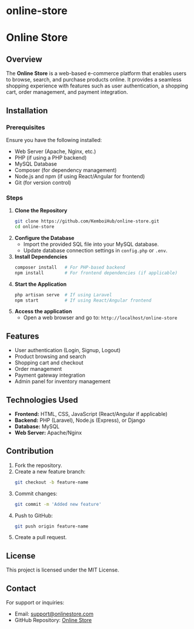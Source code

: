 # online-store
# Online Store

## Overview
The **Online Store** is a web-based e-commerce platform that enables users to browse, search, and purchase products online. It provides a seamless shopping experience with features such as user authentication, a shopping cart, order management, and payment integration.

## Installation

### Prerequisites
Ensure you have the following installed:
- Web Server (Apache, Nginx, etc.)
- PHP (if using a PHP backend)
- MySQL Database
- Composer (for dependency management)
- Node.js and npm (if using React/Angular for frontend)
- Git (for version control)

### Steps
1. **Clone the Repository**
   ```sh
   git clone https://github.com/KemboiHub/online-store.git
   cd online-store
   ```
2. **Configure the Database**
   - Import the provided SQL file into your MySQL database.
   - Update database connection settings in `config.php` or `.env`.
3. **Install Dependencies**
   ```sh
   composer install   # For PHP-based backend
   npm install        # For frontend dependencies (if applicable)
   ```
4. **Start the Application**
   ```sh
   php artisan serve  # If using Laravel
   npm start          # If using React/Angular frontend
   ```
5. **Access the application**
   - Open a web browser and go to: `http://localhost/online-store`

## Features
- User authentication (Login, Signup, Logout)
- Product browsing and search
- Shopping cart and checkout
- Order management
- Payment gateway integration
- Admin panel for inventory management

## Technologies Used
- **Frontend:** HTML, CSS, JavaScript (React/Angular if applicable)
- **Backend:** PHP (Laravel), Node.js (Express), or Django
- **Database:** MySQL
- **Web Server:** Apache/Nginx

## Contribution
1. Fork the repository.
2. Create a new feature branch:
   ```sh
   git checkout -b feature-name
   ```
3. Commit changes:
   ```sh
   git commit -m 'Added new feature'
   ```
4. Push to GitHub:
   ```sh
   git push origin feature-name
   ```
5. Create a pull request.

## License
This project is licensed under the MIT License.

## Contact
For support or inquiries:
- Email: [support@onlinestore.com](mailto:support@onlinestore.com)
- GitHub Repository: [Online Store](https://github.com/KemboiHub/online-store)

